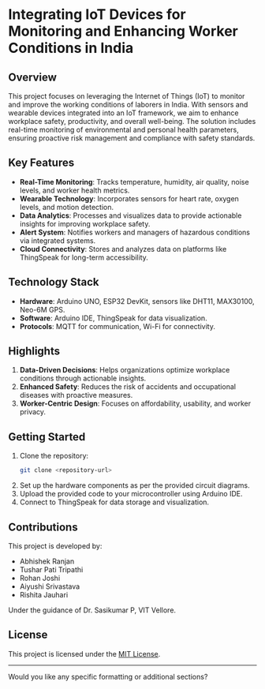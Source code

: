 # Integrating IoT Devices for Monitoring and Enhancing Worker Conditions in India

## Overview
This project focuses on leveraging the Internet of Things (IoT) to monitor and improve the working conditions of laborers in India. With sensors and wearable devices integrated into an IoT framework, we aim to enhance workplace safety, productivity, and overall well-being. The solution includes real-time monitoring of environmental and personal health parameters, ensuring proactive risk management and compliance with safety standards.

## Key Features
- **Real-Time Monitoring**: Tracks temperature, humidity, air quality, noise levels, and worker health metrics.
- **Wearable Technology**: Incorporates sensors for heart rate, oxygen levels, and motion detection.
- **Data Analytics**: Processes and visualizes data to provide actionable insights for improving workplace safety.
- **Alert System**: Notifies workers and managers of hazardous conditions via integrated systems.
- **Cloud Connectivity**: Stores and analyzes data on platforms like ThingSpeak for long-term accessibility.

## Technology Stack
- **Hardware**: Arduino UNO, ESP32 DevKit, sensors like DHT11, MAX30100, Neo-6M GPS.
- **Software**: Arduino IDE, ThingSpeak for data visualization.
- **Protocols**: MQTT for communication, Wi-Fi for connectivity.

## Highlights
1. **Data-Driven Decisions**: Helps organizations optimize workplace conditions through actionable insights.
2. **Enhanced Safety**: Reduces the risk of accidents and occupational diseases with proactive measures.
3. **Worker-Centric Design**: Focuses on affordability, usability, and worker privacy.

## Getting Started
1. Clone the repository:
   ```bash
   git clone <repository-url>
   ```
2. Set up the hardware components as per the provided circuit diagrams.
3. Upload the provided code to your microcontroller using Arduino IDE.
4. Connect to ThingSpeak for data storage and visualization.

## Contributions
This project is developed by:
- Abhishek Ranjan
- Tushar Pati Tripathi
- Rohan Joshi
- Aiyushi Srivastava
- Rishita Jauhari

Under the guidance of Dr. Sasikumar P, VIT Vellore.

## License
This project is licensed under the [MIT License](LICENSE).

---

Would you like any specific formatting or additional sections?
